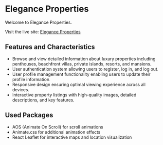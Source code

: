 # Elegance Properties

Welcome to Elegance Properties.

Visit the live site: [Elegance Properties](https://elegance-properties.web.app)

## Features and Characteristics

- Browse and view detailed information about luxury properties including penthouses, beachfront villas, private islands, resorts, and mansions.
- User authentication system allowing users to register, log in, and log out.
- User profile management functionality enabling users to update their profile information.
- Responsive design ensuring optimal viewing experience across all devices.
- Interactive property listings with high-quality images, detailed descriptions, and key features.

## Used Packages

- AOS (Animate On Scroll) for scroll animations
- Animate.css for additional animation effects
- React Leaflet for interactive maps and location visualization
